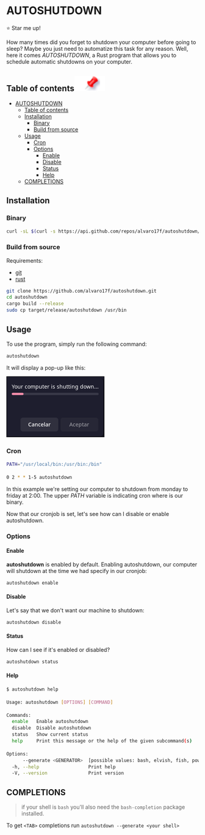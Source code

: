 # AUTOSHUTDOWN

:star: Star me up!

How many times did you forget to shutdown your computer before going to sleep?
Maybe you just need to automatize this task for any reason.
Well, here it comes *AUTOSHUTDOWN*, a Rust program that allows you to schedule automatic shutdowns on your computer.

## Table of contents[![](https://raw.githubusercontent.com/aregtech/areg-sdk/master/docs/img/pin.svg)](#table-of-contents)
- [AUTOSHUTDOWN](#autoshutdown)
  - [Table of contents](#table-of-contents)
  - [Installation](#installation)
    - [Binary](#binary)
    - [Build from source](#build-from-source)
  - [Usage](#usage)
    - [Cron](#cron)
    - [Options](#options)
      - [Enable](#enable)
      - [Disable](#disable)
      - [Status](#status)
      - [Help](#help)
  - [COMPLETIONS](#completions)

## Installation

### Binary

```sh
curl -sL $(curl -s https://api.github.com/repos/alvaro17f/autoshutdown/releases/latest | grep browser_download_url | cut -d '"' -f 4) | sudo tar zxf - -C /usr/bin --overwrite
```
### Build from source
Requirements:
- [git](https://git-scm.com/)
- [rust](https://rust-lang.org/)

```sh
git clone https://github.com/alvaro17f/autoshutdown.git
cd autoshutdown
cargo build --release
sudo cp target/release/autoshutdown /usr/bin
```
## Usage
To use the program, simply run the following command:

```sh
autoshutdown
```
It will display a pop-up like this:

![autoshutdown](misc/autoshutdown.png)

### Cron

```sh
PATH="/usr/local/bin:/usr/bin:/bin"

0 2 * * 1-5 autoshutdown
```
In this example we're setting our computer to shutdown from monday to friday at 2:00.
The upper *PATH* variable is indicating cron where is our binary.

Now that our cronjob is set, let's see how can I disable or enable autoshutdown.

### Options

#### Enable
**autoshutdown** is enabled by default.
Enabling autoshutdown, our computer will shutdown at the time we had specify in our cronjob:

```sh
autoshutdown enable
```
#### Disable
Let's say that we don't want our machine to shutdown:

```sh
autoshutdown disable
```

#### Status
How can I see if it's enabled or disabled?

```sh
autoshutdown status
```

#### Help
```sh
$ autoshutdown help

Usage: autoshutdown [OPTIONS] [COMMAND]

Commands:
  enable   Enable autoshutdown
  disable  Disable autoshutdown
  status   Show current status
  help     Print this message or the help of the given subcommand(s)

Options:
      --generate <GENERATOR>  [possible values: bash, elvish, fish, powershell, zsh]
  -h, --help                  Print help
  -V, --version               Print version
```

## COMPLETIONS

> if your shell is `bash` you'll also need the `bash-completion` package installed.

To get `<TAB>` completions run `autoshutdown --generate <your shell>`

